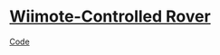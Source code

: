 # [Wiimote-Controlled Rover](https://www.ev3dev.org/projects/2014/12/13/Wiimote-Controlled-Rover)

[Code](https://github.com/G33kDude/pyev3/blob/master/wiimote.py)
